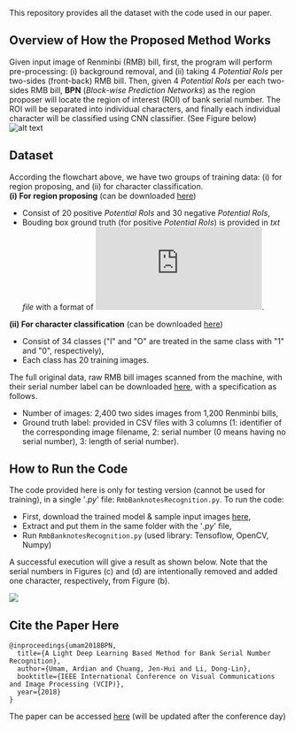 This repository provides all the dataset with the code used in our paper.

## Overview of How the Proposed Method Works
Given input image of Renminbi (RMB) bill, first, the program will perform pre-processing: (i) background removal, and (ii) taking 4 *Potential RoIs* per two-sides (front-back) RMB bill. Then, given 4 *Potential RoIs* per each two-sides RMB bill, **BPN** (*Block-wise Prediction Networks*) as the region proposer will locate the region of interest (ROI) of bank serial number. The ROI will be separated into individual characters, and finally each individual character will be classified using CNN classifier. (See Figure below)
![alt text](https://github.com/ardianumam/BanknotesRecognition/blob/master/Flowchart_of_proposed_system.jpg "Flowhart of the proposed method")

## Dataset
According the flowchart above, we have two groups of training data: (i) for region proposing, and (ii) for character classification. 
<br>
**(i) For region proposing** (can be downloaded [here](https://drive.google.com/file/d/1_lOXF9w-qYzza2jbmLo9hANubPv2mLRM/view?usp=sharing))
* Consist of 20 positive *Potential RoIs* and 30 negative *Potential RoIs*,
* Bouding box ground truth (for positive *Potential RoIs*) is provided in *txt file* with a format of ![](https://latex.codecogs.com/gif.latex?x_%7Btop-left%7D%2C%20y_%7Btop-left%7D%2C%20x_%7Bbottom-right%7D%2C%20y_%7Bbottom-right%7D). 

**(ii) For character classification** (can be downloaded [here](https://drive.google.com/file/d/1DGG10qL5vw8_9zS4l5sPZ58Y8de5ijzG/view?usp=sharing))
* Consist of 34 classes ("I" and "O" are treated in the same class with "1" and "0", respectively),
* Each class has 20 training images.

The full original data, raw RMB bill images scanned from the machine, with their serial number label can be downloaded [here](https://drive.google.com/file/d/1QCLGAhL34i9qIHfbVbG9o6zbKUKEqtOi/view?usp=sharing), with a specification as follows.  
* Number of images: 2,400 two sides images from 1,200 Renminbi bills,
* Ground truth label: provided in CSV files with 3 columns (1: identifier of the corresponding image filename, 2: serial number (0 means having no serial number), 3: length of serial number).

## How to Run the Code 
The code provided here is only for testing version (cannot be used for training), in a single '*.py*' file: ```RmbBanknotesRecognition.py```. To run the code:
* First, download the trained model & sample input images [here](https://drive.google.com/file/d/1Qcu1yHZPfU4qKlm0eIYfkjsAxfG87Rah/view?usp=sharing),
* Extract and put them in the same folder with the '*.py*' file,
* Run ```RmbBanknotesRecognition.py``` (used library: Tensoflow, OpenCV, Numpy)

A successful execution will give a result as shown below. Note that the serial numbers in Figures (c) and (d) are intentionally removed and added one character, respectively, from Figure (b).

![](https://github.com/ardianumam/BanknotesRecognition/blob/master/Prediction_output_of_input_samples.JPG) 


## Cite the Paper Here
```
@inproceedings{umam2018BPN,
  title={A Light Deep Learning Based Method for Bank Serial Number Recognition},
  author={Umam, Ardian and Chuang, Jen-Hui and Li, Dong-Lin},
  booktitle={IEEE International Conference on Visual Communications and Image Processing (VCIP)},
  year={2018}
}
```
The paper can be accessed [here](http://www.vcip2018.org/) (will be updated after the conference day)
